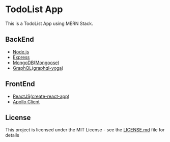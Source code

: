 # TodoList App
This is a TodoList App using MERN Stack.

## BackEnd
- [Node.js](https://nodejs.org/en/)
- [Express](https://www.npmjs.com/package/express)
- [MongoDB](https://www.mongodb.com/)([Mongoose](http://mongoosejs.com/))
- [GraphQL](https://graphql.org/)([graphql-yoga](https://github.com/prismagraphql/graphql-yoga))

## FrontEnd
- [ReactJS](https://reactjs.org/)([create-react-app](https://github.com/facebook/create-react-app))
- [Apollo Client](https://www.apollographql.com/)

## License

This project is licensed under the MIT License - see the [LICENSE.md](https://github.com/weekendchow/MERN-TodoList/blob/master/LICENSEd) file for details
